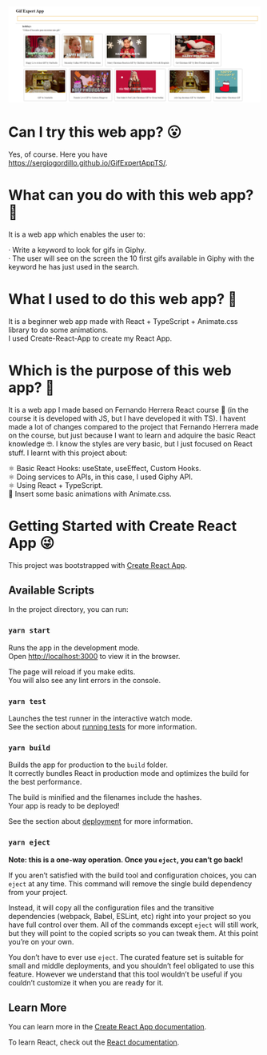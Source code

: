 <img src="https://github.com/SergioGordillo/GifExpertAppTS/blob/main/fotodelaapp.png" alt="Image of the home of the app"/>

# Can I try this web app? :open_mouth:

Yes, of course. Here you have https://sergiogordillo.github.io/GifExpertAppTS/. <br>

# What can you do with this web app? :thinking:

It is a web app which enables the user to:

· Write a keyword to look for gifs in Giphy. <br>
· The user will see on the screen the 10 first gifs available in Giphy with the keyword he has just used in the search. <br>

# What I used to do this web app? :thinking:

It is a beginner web app made with React + TypeScript + Animate.css library to do some animations. <br>
I used Create-React-App to create my React App. <br>

# Which is the purpose of this web app? :thinking:

It is a web app I made based on Fernando Herrera React course :monocle_face: (in the course it is developed with JS, but I have developed it with TS). I havent made a lot of changes compared to the project that Fernando Herrera made on the course, but just because I want to learn and adquire the basic React knowledge :nerd_face:. I know the styles are very basic, but I just focused on React stuff. I learnt with this project about:

:atom_symbol: Basic React Hooks: useState, useEffect, Custom Hooks.  <br>
:atom_symbol: Doing services to APIs, in this case, I used Giphy API.  <br>
:atom_symbol: Using React + TypeScript.  <br>
:art: Insert some basic animations with Animate.css.  <br>

# Getting Started with Create React App :stuck_out_tongue_winking_eye:

This project was bootstrapped with [Create React App](https://github.com/facebook/create-react-app).

## Available Scripts

In the project directory, you can run:

### `yarn start`

Runs the app in the development mode.\
Open [http://localhost:3000](http://localhost:3000) to view it in the browser.

The page will reload if you make edits.\
You will also see any lint errors in the console.

### `yarn test`

Launches the test runner in the interactive watch mode.\
See the section about [running tests](https://facebook.github.io/create-react-app/docs/running-tests) for more information.

### `yarn build`

Builds the app for production to the `build` folder.\
It correctly bundles React in production mode and optimizes the build for the best performance.

The build is minified and the filenames include the hashes.\
Your app is ready to be deployed!

See the section about [deployment](https://facebook.github.io/create-react-app/docs/deployment) for more information.

### `yarn eject`

**Note: this is a one-way operation. Once you `eject`, you can’t go back!**

If you aren’t satisfied with the build tool and configuration choices, you can `eject` at any time. This command will remove the single build dependency from your project.

Instead, it will copy all the configuration files and the transitive dependencies (webpack, Babel, ESLint, etc) right into your project so you have full control over them. All of the commands except `eject` will still work, but they will point to the copied scripts so you can tweak them. At this point you’re on your own.

You don’t have to ever use `eject`. The curated feature set is suitable for small and middle deployments, and you shouldn’t feel obligated to use this feature. However we understand that this tool wouldn’t be useful if you couldn’t customize it when you are ready for it.

## Learn More

You can learn more in the [Create React App documentation](https://facebook.github.io/create-react-app/docs/getting-started).

To learn React, check out the [React documentation](https://reactjs.org/).
